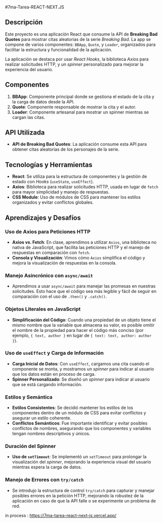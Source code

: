 #7ma-Tarea-REACT-NEXT.JS
 
## Descripción

Este proyecto es una aplicación React que consume la API de **Breaking Bad Quotes** para mostrar citas aleatorias de la serie *Breaking Bad*. La app se compone de varios componentes: `BBApp`, `Quote`, y `Loader`, organizados para facilitar la estructura y funcionalidad de la aplicación.

La aplicación se destaca por usar *React Hooks*, la biblioteca *Axios* para realizar solicitudes HTTP, y un *spinner* personalizado para mejorar la experiencia del usuario.

## Componentes

1. **BBApp**: Componente principal donde se gestiona el estado de la cita y la carga de datos desde la API.
2. **Quote**: Componente responsable de mostrar la cita y el autor.
3. **Loader**: Componente artesanal para mostrar un spinner mientras se cargan las citas.

## API Utilizada

- **API de Breaking Bad Quotes**: La aplicación consume esta API para obtener citas aleatorias de los personajes de la serie.

## Tecnologías y Herramientas

- **React**: Se utiliza para la estructura de componentes y la gestión de estado con *Hooks* (`useState`, `useEffect`).
- **Axios**: Biblioteca para realizar solicitudes HTTP, usada en lugar de `fetch` para mayor simplicidad y manejo de respuestas.
- **CSS Module**: Uso de módulos de CSS para mantener los estilos organizados y evitar conflictos globales.

## Aprendizajes y Desafíos

### Uso de Axios para Peticiones HTTP
- **Axios vs. Fetch**: En clase, aprendimos a utilizar `Axios`, una biblioteca no nativa de JavaScript, que facilita las peticiones HTTP y el manejo de respuestas en comparación con `fetch`.
- **Consola y Visualización**: Vimos cómo `Axios` simplifica el código y mejora la visualización de respuestas en la consola.

### Manejo Asincrónico con `async/await`
- Aprendimos a usar `async/await` para manejar las promesas en nuestras solicitudes. Esto hace que el código sea más legible y fácil de seguir en comparación con el uso de `.then()` y `.catch()`.

### Objetos Literales en JavaScript
- **Simplificación del Código**: Cuando una propiedad de un objeto tiene el mismo nombre que la variable que almacena su valor, es posible omitir el nombre de la propiedad para hacer el código más conciso (por ejemplo, `{ text, author }` en lugar de `{ text: text, author: author }`).

### Uso de `useEffect` y Carga de Información
- **Carga Inicial de Datos**: Con `useEffect`, cargamos una cita cuando el componente se monta, y mostramos un *spinner* para indicar al usuario que los datos están en proceso de carga.
- **Spinner Personalizado**: Se diseñó un *spinner* para indicar al usuario que se está cargando información.

### Estilos y Semántica
- **Estilos Consistentes**: Se decidió mantener los estilos de los componentes dentro de un módulo de CSS para evitar conflictos y asegurar un estilo coherente.
- **Conflictos Semánticos**: Fue importante identificar y evitar posibles conflictos de nombres, asegurando que los componentes y variables tengan nombres descriptivos y únicos.

### Duración del Spinner
- **Uso de `setTimeout`**: Se implementó un `setTimeout` para prolongar la visualización del *spinner*, mejorando la experiencia visual del usuario mientras espera la carga de datos.

### Manejo de Errores con `try/catch`
- Se introdujo la estructura de control `try/catch` para capturar y manejar posibles errores en la petición HTTP, mejorando la robustez de la aplicación en caso de que la API falle o se experimente un problema de red.

in process : https://7ma-tarea-react-next-js.vercel.app/


